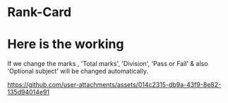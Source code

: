 # Rank-Card

# Here is the working
If we change the marks , 'Total marks', 'Division', 'Pass or Fail' & also 'Optional subject' will  be changed automatically.


https://github.com/user-attachments/assets/014c2315-db9a-43f9-8e82-135d94014e91

